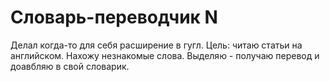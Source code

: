 # Словарь-переводчик N
Делал когда-то для себя расширение в гугл. Цель: читаю статьи на английском. Нахожу незнакомые слова. Выделяю - получаю перевод и доавбляю в свой словарик.
